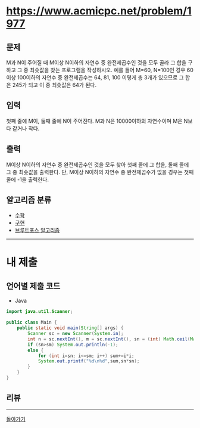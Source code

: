 # https://www.acmicpc.net/problem/1977

## 문제

M과 N이 주어질 때 M이상 N이하의 자연수 중 완전제곱수인 것을 모두 골라 그 합을 구하고 그 중 최솟값을 찾는 프로그램을 작성하시오. 예를 들어 M=60, N=100인 경우 60이상 100이하의 자연수 중 완전제곱수는 64, 81, 100 이렇게 총 3개가 있으므로 그 합은 245가 되고 이 중 최솟값은 64가 된다.

## 입력

첫째 줄에 M이, 둘째 줄에 N이 주어진다. M과 N은 10000이하의 자연수이며 M은 N보다 같거나 작다.

## 출력

M이상 N이하의 자연수 중 완전제곱수인 것을 모두 찾아 첫째 줄에 그 합을, 둘째 줄에 그 중 최솟값을 출력한다. 단, M이상 N이하의 자연수 중 완전제곱수가 없을 경우는 첫째 줄에 -1을 출력한다.

## 알고리즘 분류

- [수학](https://www.acmicpc.net/problem/tag/124)
- [구현](https://www.acmicpc.net/problem/tag/102)
- [브루트포스 알고리즘](https://www.acmicpc.net/problem/tag/125)

---
# 내 제출

## 언어별 제출 코드

- Java
``` java
import java.util.Scanner;

public class Main {
    public static void main(String[] args) {
        Scanner sc = new Scanner(System.in);
        int n = sc.nextInt(), m = sc.nextInt(), sn = (int) Math.ceil(Math.sqrt(n)), sm = (int) Math.floor(Math.sqrt(m)), sum=0;
        if (sn>sm) System.out.println(-1);
        else {
            for (int i=sn; i<=sm; i++) sum+=i*i;
            System.out.printf("%d\n%d",sum,sn*sn);
        }
    }
}
```

## 리뷰




---
[돌아가기](../SSAFY_11th_study.md)
